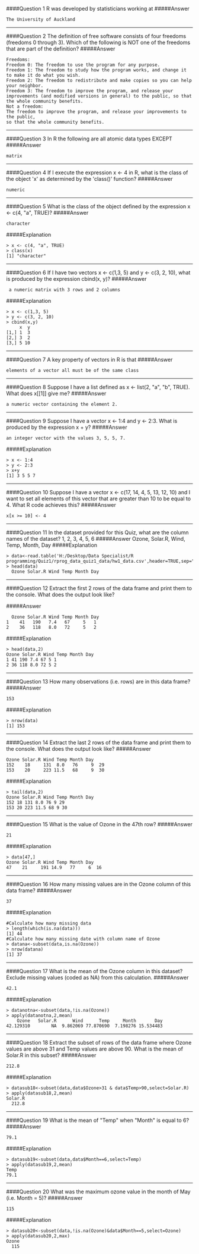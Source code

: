 ####Question 1
R was developed by statisticians working at
#####Answer
```
The University of Auckland
```
-----------------------------
####Question 2
The definition of free software consists of four freedoms (freedoms 0 through 3). Which of the following is NOT one of the freedoms that are part of the definition?
#####Answer
```
Freedoms:
Freedom 0: The freedom to use the program for any purpose.
Freedom 1: The freedom to study how the program works, and change it to make it do what you wish.
Freedom 2: The freedom to redistribute and make copies so you can help your neighbor.
Freedom 3: The freedom to improve the program, and release your improvements (and modified versions in general) to the public, so that the whole community benefits.
Not a freedom:
The freedom to improve the program, and release your improvements to the public, 
so that the whole community benefits.
```
-------------------------
####Question 3
In R the following are all atomic data types EXCEPT
#####Answer
```
matrix
```
----------------------
####Question 4
If I execute the expression x <- 4 in R, what is the class of the object 'x' as determined by the 'class()' function?
#####Answer
```
numeric
```
----------------------
####Question 5
What is the class of the object defined by the expression x <- c(4, "a", TRUE)?
#####Answer
```
character
```
#####Explanation
```
> x <- c(4, "a", TRUE)
> class(x)
[1] "character"
```
------------------
####Question 6
If I have two vectors x <- c(1,3, 5) and y <- c(3, 2, 10), what is produced by the expression cbind(x, y)?
#####Answer
```
 a numeric matrix with 3 rows and 2 columns
```
#####Explanation
```
> x <- c(1,3, 5)
> y <- c(3, 2, 10)
> cbind(x,y)
     x  y
[1,] 1  3
[2,] 3  2
[3,] 5 10
```
-----------------------
####Question 7
A key property of vectors in R is that
#####Answer
```
elements of a vector all must be of the same class
```
------------------------------
####Question 8
Suppose I have a list defined as x <- list(2, "a", "b", TRUE). What does x[[1]] give me?
#####Answer
```
a numeric vector containing the element 2.
```
------------------------
####Question 9
Suppose I have a vector x <- 1:4 and y <- 2:3. What is produced by the expression x + y?
#####Answer
```
an integer vector with the values 3, 5, 5, 7.
```
#####Explanation
```
> x <- 1:4
> y <- 2:3
> x+y
[1] 3 5 5 7
```
--------------------
####Question 10
Suppose I have a vector x <- c(17, 14, 4, 5, 13, 12, 10) and I want to set all elements of this vector that are greater than 10 to be equal to 4. What R code achieves this?
#####Answer
```
x[x >= 10] <- 4
```
----------------
####Question 11
In the dataset provided for this Quiz, what are the column names of the dataset?
1, 2, 3, 4, 5, 6
#####Answer
Ozone, Solar.R, Wind, Temp, Month, Day
#####Explanation
```
> data<-read.table('H:/Desktop/Data Specialist/R programming/Quiz1/rprog_data_quiz1_data/hw1_data.csv',header=TRUE,sep=",")
> head(data)
  Ozone Solar.R Wind Temp Month Day
```
-------------------------------
####Question 12
Extract the first 2 rows of the data frame and print them to the console. What does the output look like?

#####Answer
```
  Ozone Solar.R Wind Temp Month Day
1    41   190   7.4   67     5   1
2    36   118   8.0   72     5   2
```
#####Explanation
```
> head(data,2)
Ozone Solar.R Wind Temp Month Day
1 41 190 7.4 67 5 1
2 36 118 8.0 72 5 2
```
------------------------------------
####Question 13
How many observations (i.e. rows) are in this data frame?
#####Answer
```
153
```
#####Explanation
```
> nrow(data)
[1] 153
```
------------------------------
####Question 14
Extract the last 2 rows of the data frame and print them to the console. What does the output look like?
#####Answer
```
Ozone Solar.R Wind Temp Month Day
152    18     131  8.0   76     9  29
153    20     223 11.5   68     9  30
```
#####Explanation
```
> tail(data,2)
Ozone Solar.R Wind Temp Month Day
152 18 131 8.0 76 9 29
153 20 223 11.5 68 9 30
```
-------------------------
####Question 15
What is the value of Ozone in the 47th row?
#####Answer
```
21
```
#####Explanation
```
> data[47,]
Ozone Solar.R Wind Temp Month Day
47    21     191 14.9   77     6  16
```
-------------------------------------
####Question 16
How many missing values are in the Ozone column of this data frame?
#####Answer
```
37
```
#####Explanation
```
#Calculate how many missing data
> length(which(is.na(data)))
[1] 44
#Calculate how many missing date with column name of Ozone
> datana<-subset(data,is.na(Ozone))
> nrow(datana)
[1] 37
```
-------------------------------
####Question 17
What is the mean of the Ozone column in this dataset? Exclude missing values (coded as NA) from this calculation.
#####Answer
```
42.1
```
#####Explanation
```
> datanotna<-subset(data,!is.na(Ozone))
> apply(datanotna,2,mean)
    Ozone   Solar.R      Wind      Temp     Month       Day 
42.129310        NA  9.862069 77.870690  7.198276 15.534483 
```
-----------------------------
####Question 18
Extract the subset of rows of the data frame where Ozone values are above 31 and Temp values are above 90. What is the mean of Solar.R in this subset?
#####Answer
```
212.8
```
#####Explanation
```
> datasub18<-subset(data,data$Ozone>31 & data$Temp>90,select=Solar.R)
> apply(datasub18,2,mean)
Solar.R 
  212.8 
```
----------------------------------
####Question 19
What is the mean of "Temp" when "Month" is equal to 6?
#####Answer
```
79.1
```
#####Explanation
```
> datasub19<-subset(data,data$Month==6,select=Temp)
> apply(datasub19,2,mean)
Temp 
79.1 
```
-----------------------------
####Question 20
What was the maximum ozone value in the month of May (i.e. Month = 5)?
#####Answer
```
115
```
#####Explanation
```
> datasub20<-subset(data,!is.na(Ozone)&data$Month==5,select=Ozone)
> apply(datasub20,2,max)
Ozone 
  115 
```
